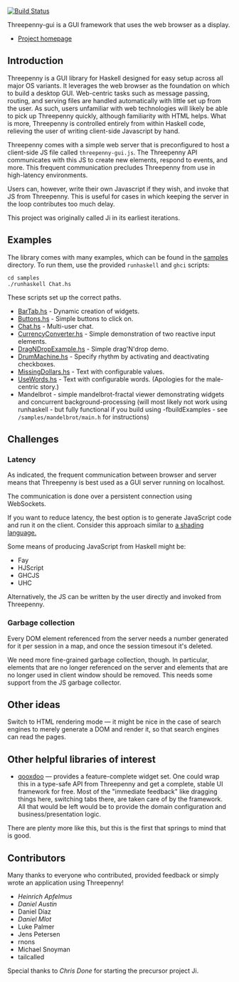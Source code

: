 [![Build Status](https://travis-ci.org/HeinrichApfelmus/threepenny-gui.png)](https://travis-ci.org/HeinrichApfelmus/threepenny-gui)

Threepenny-gui is a GUI framework that uses the web browser as a display.

* [Project homepage](http://www.haskell.org/haskellwiki/Threepenny-gui)

## Introduction

Threepenny is a GUI library for Haskell designed for easy setup across
all major OS variants.  It leverages the web browser as the foundation on 
which to build a desktop GUI.  Web-centric tasks such as message passing, 
routing, and serving files are handled automatically with little set up 
from the user.  As such, users unfamiliar with web technologies will likely
be able to pick up Threepenny quickly, although familiarity with HTML helps.
What is more, Threepenny is controlled entirely from within Haskell code, 
relieving the user of writing client-side Javascript by hand.

Threepenny comes with a simple web server that is preconfigured to host a 
client-side JS file called `threepenny-gui.js`. The Threepenny API communicates
with this JS to create new elements, respond to events, and more. This frequent
communication precludes Threepenny from use in high-latency environments.

Users can, however, write their own Javascript if they wish, and invoke that
JS from Threepenny.  This is useful for cases in which keeping the server in
the loop contributes too much delay.

This project was originally called Ji in its earliest iterations.

## Examples

The library comes with many examples, which can be found in the [samples](samples/) directory. To run them, use the provided `runhaskell` and `ghci` scripts:

    cd samples
    ./runhaskell Chat.hs

These scripts set up the correct paths.

* [BarTab.hs](https://github.com/HeinrichApfelmus/threepenny-gui/blob/master/samples/BarTab.hs) - Dynamic creation of widgets.
* [Buttons.hs](https://github.com/HeinrichApfelmus/threepenny-gui/blob/master/samples/Buttons.hs) - Simple buttons to click on.
* [Chat.hs](https://github.com/HeinrichApfelmus/threepenny-gui/blob/master/samples/Chat.hs) - Multi-user chat.
* [CurrencyConverter.hs](https://github.com/HeinrichApfelmus/threepenny-gui/blob/master/samples/CurrencyConverter.hs) - Simple demonstration of two reactive input elements.
* [DragNDropExample.hs](https://github.com/HeinrichApfelmus/threepenny-gui/blob/master/samples/DragNDropExample.hs) - Simple drag'N'drop demo.
* [DrumMachine.hs](https://github.com/HeinrichApfelmus/threepenny-gui/blob/master/samples/DrumMachine.hs) - Specify rhythm by activating and deactivating checkboxes.
* [MissingDollars.hs](https://github.com/HeinrichApfelmus/threepenny-gui/blob/master/samples/MissingDollars.hs) - Text with configurable values.
* [UseWords.hs](https://github.com/HeinrichApfelmus/threepenny-gui/blob/master/samples/UseWords.hs)  - Text with configurable words. (Apologies for the male-centric story.)
* Mandelbrot - simple mandelbrot-fractal viewer demonstrating widgets and concurrent background-processing (will most likely not work using runhaskell - but fully functional if you build using -fbuildExamples - see `/samples/mandelbrot/main.h` for instructions)



## Challenges

### Latency

As indicated, the frequent communication between browser and server
means that Threepenny is best used as a GUI server running on localhost.

The communication is done over a persistent connection using WebSockets.

If you want to reduce latency, the best option is to generate JavaScript
code and run it on the client. Consider this approach similar to [a
shading language.](http://en.wikipedia.org/wiki/Shading_language)

Some means of producing JavaScript from Haskell might be:

* Fay
* HJScript
* GHCJS
* UHC

Alternatively, the JS can be written by the user directly and invoked from 
Threepenny.

### Garbage collection

Every DOM element referenced from the server needs a number generated
for it per session in a map, and once the session timesout it's
deleted.

We need more fine-grained garbage collection, though.
In particular, elements that are no longer referenced on the server
and elements that are no longer used in client window
should be removed. This needs some support from the JS garbage collector.


## Other ideas

Switch to HTML rendering mode — it might be nice in the case of search
engines to merely generate a DOM and render it, so that search engines
can read the pages.

## Other helpful libraries of interest

* [qooxdoo](http://qooxdoo.org/demo) — provides a feature-complete
  widget set. One could wrap this in a type-safe API from Threepenny and get a
  complete, stable UI framework for free. Most of the "immediate
  feedback" like dragging things here, switching tabs there, are taken
  care of by the framework. All that would be left would be to provide
  the domain configuration and business/presentation logic.

There are plenty more like this, but this is the first that springs to
mind that is good.

## Contributors

Many thanks to everyone who contributed, provided feedback or simply wrote an application using Threepenny!

* *Heinrich Apfelmus*
* *Daniel Austin*
* Daniel Díaz
* *Daniel Mlot*
* Luke Palmer
* Jens Petersen
* rnons
* Michael Snoyman
* tailcalled

Special thanks to *Chris Done* for starting the precursor project Ji.

